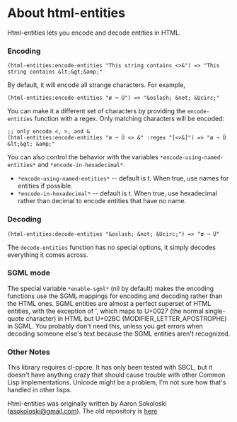 # About html-entities

Html-entities lets you encode and decode entities in HTML.

### Encoding

    (html-entities:encode-entities "This string contains <>&") => "This string contains &lt;&gt;&amp;"

By default, it will encode all strange characters.  For example,

    (html-entities:encode-entities "ø ¬ Û") => "&oslash; &not; &Ucirc;"

You can make it a different set of characters by providing the `encode-entities` function with a regex.  Only matching characters will be encoded:

    ;; only encode <, >, and &
    (html-entities:encode-entities "ø ¬ Û <> &" :regex "[<>&]") => "ø ¬ Û &lt;&gt; &amp;"

You can also control the behavior with the variables `*encode-using-named-entities*` and `*encode-in-hexadecimal*`.

  * `*encode-using-named-entities*` -- default is t. When true, use names for entities if possible.
  * `*encode-in-hexadecimal*` -- default is t. When true, use hexadecimal rather than decimal to encode entities that have no name.

### Decoding

    (html-entities:decode-entities "&oslash; &not; &Ucirc;") => "ø ¬ Û"

The `decode-entities` function has no special options, it simply decodes everything it comes across.

### SGML mode

The special variable `*enable-sgml*` (nil by default) makes the encoding functions use the SGML mappings for encoding and decoding rather than the HTML ones.  SGML entities are almost a perfect superset of HTML entities, with the exception of &apos;, which maps to U+0027 (the normal single-quote character) in HTML but U+02BC (MODIFIER_LETTER_APOSTROPHE) in SGML.  You probably don't need this, unless you get errors when decoding someone else's text because the SGML entities aren't recognized.
 
### Other Notes

This library requires cl-ppcre.  It has only been tested with SBCL, but it doesn't have anything crazy that should cause trouble with other Common Lisp implementations.  Unicode might be a problem, I'm not sure how that's handled in other lisps.

Html-entities was originally written by Aaron Sokoloski (asokoloski@gmail.com). The old repository is [here](https://code.google.com/archive/p/html-entities/)
